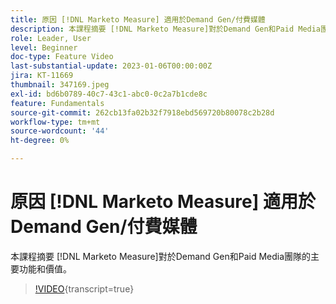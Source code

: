 ```yaml
---
title: 原因 [!DNL Marketo Measure] 適用於Demand Gen/付費媒體
description: 本課程摘要 [!DNL Marketo Measure]對於Demand Gen和Paid Media團隊的主要功能和價值。
role: Leader, User
level: Beginner
doc-type: Feature Video
last-substantial-update: 2023-01-06T00:00:00Z
jira: KT-11669
thumbnail: 347169.jpeg
exl-id: bd6b0789-40c7-43c1-abc0-0c2a7b1cde8c
feature: Fundamentals
source-git-commit: 262cb13fa02b32f7918ebd569720b80078c2b28d
workflow-type: tm+mt
source-wordcount: '44'
ht-degree: 0%

---
```


# 原因 [!DNL Marketo Measure] 適用於Demand Gen/付費媒體

本課程摘要 [!DNL Marketo Measure]對於Demand Gen和Paid Media團隊的主要功能和價值。

>[!VIDEO](https://video.tv.adobe.com/v/347169/?learn=on){transcript=true}

